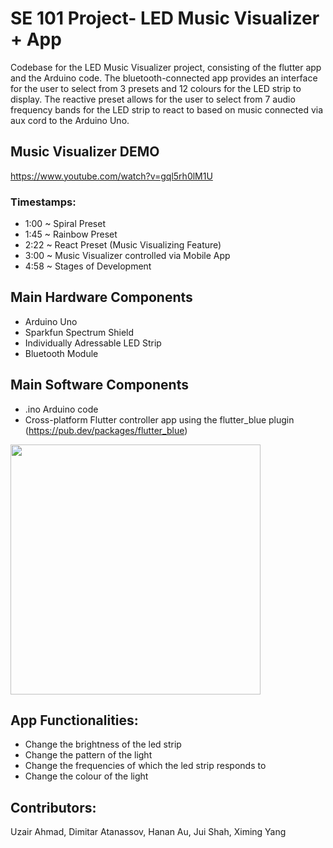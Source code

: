 # SE 101 Project- LED Music Visualizer + App

Codebase for the LED Music Visualizer project, consisting of the flutter app and the Arduino code. The bluetooth-connected app provides an interface for the user to select from 3 presets and 12 colours for the LED strip to display. The reactive preset allows for the user to select from 7 audio frequency bands for the LED strip to react to based on music connected via aux cord to the Arduino Uno.
## Music Visualizer DEMO
https://www.youtube.com/watch?v=gql5rh0lM1U
<h3>Timestamps:</h3>
<ul>
  <li>1:00 ~ Spiral Preset</li>
  <li>1:45 ~ Rainbow Preset</li>
  <li>2:22 ~ React Preset (Music Visualizing Feature) </li>
  <li>3:00 ~ Music Visualizer controlled via Mobile App</li>
  <li>4:58 ~ Stages of Development</li>
</ul>

## Main Hardware Components

- Arduino Uno
- Sparkfun Spectrum Shield
- Individually Adressable LED Strip
- Bluetooth Module

## Main Software Components

- .ino Arduino code
- Cross-platform Flutter controller app using the flutter_blue plugin (https://pub.dev/packages/flutter_blue)
<img src="screenshots/appMainPage.png" width="400">

## App Functionalities:

- Change the brightness of the led strip
- Change the pattern of the light
- Change the frequencies of which the led strip responds to
- Change the colour of the light

## Contributors:

Uzair Ahmad, Dimitar Atanassov, Hanan Au, Jui Shah, Ximing Yang

